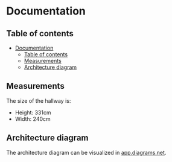 # Documentation

## Table of contents

- [Documentation](#documentation)
  - [Table of contents](#table-of-contents)
  - [Measurements](#measurements)
  - [Architecture diagram](#architecture-diagram)

## Measurements

The size of the hallway is:

- Height: 331cm
- Width: 240cm

## Architecture diagram

The architecture diagram can be visualized in [app.diagrams.net](https://app.diagrams.net/).
